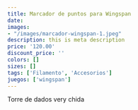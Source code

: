 ```yaml
---
title: Marcador de puntos para Wingspan
date: 
images:
- "/images/marcador-wingspan-1.jpeg"
description: this is meta description
price: '120.00'
discount_price: ''
colors: []
sizes: []
tags: ['Filamento', 'Accesorios']
juegos: ['wingspan']
---
```

Torre de dados very chida
